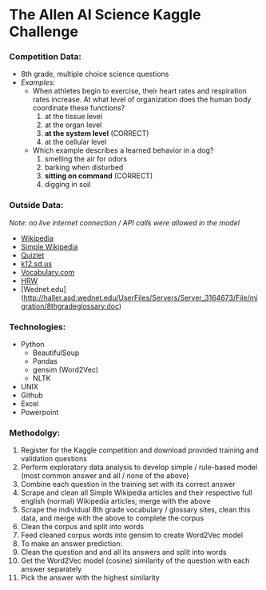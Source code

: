 # The Allen AI Science Kaggle Challenge

### Competition Data:  
 - 8th grade, multiple choice science questions
 - *Examples:*
   - When athletes begin to exercise, their heart rates and respiration rates increase.  At what level of organization does the human body coordinate these functions?
     1. at the tissue level
     2. at the organ level  
     3. **at the system level** (CORRECT)
     4. at the cellular level
   - Which example describes a learned behavior in a dog?
     1. smelling the air for odors
     2. barking when disturbed
     3. **sitting on command** (CORRECT)
     4. digging in soil

### Outside Data:  
*Note: no live internet connection / API calls were allowed in the model*
 - [Wikipedia](https://en.wikipedia.org)  
 - [Simple Wikipedia](https://simple.wikipedia.org)  
 - [Quizlet](https://quizlet.com/21753155/8th-grade-physical-science-vocabulary-flash-cards/alphabetical)  
 - [k12.sd.us](https://sb058.k12.sd.us/vocabulary/8th_grade_science_vocabulary_ans.htm)  
 - [Vocabulary.com](http://www.vocabulary.com/lists/24280#view=notes)  
 - [HRW](http://go.hrw.com/resources/go_sc/glossary/termsa.htm)  
 - [Wednet.edu] (http://haller.asd.wednet.edu/UserFiles/Servers/Server_3164673/File/migration/8thgradeglossary.doc)

### Technologies:  
 - Python  
   - BeautifulSoup    
   - Pandas  
   - gensim (Word2Vec)
   - NLTK
 - UNIX  
 - Github  
 - Excel  
 - Powerpoint  

### Methodolgy:  
 1. Register for the Kaggle competition and download provided training and validation questions  
 2. Perform exploratory data analysis to develop simple / rule-based model (most common answer and all / none of the above)
 3. Combine each question in the training set with its correct answer  
 4. Scrape and clean all Simple Wikipedia articles and their respective full english (normal) Wikipedia articles; merge with the above
 5. Scrape the individual 8th grade vocabulary / glossary sites, clean this data, and merge with the above to complete the corpus  
 6. Clean the corpus and split into words  
 7. Feed cleaned corpus words into gensim to create Word2Vec model  
 8. To make an answer prediction:
  1. Clean the question and and all its answers and split into words
  2. Get the Word2Vec model (cosine) similarity of the question with each answer separately
  3. Pick the answer with the highest similarity
